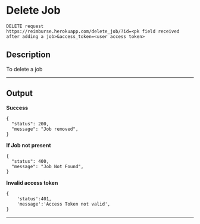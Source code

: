 # Delete Job

    DELETE request
    https://reimburse.herokuapp.com/delete_job/?id=<pk field received after adding a job>&access_token=<user access token>

## Description
To delete a job

***

## Output

**Success**
```
{
  "status": 200,
  "message": "Job removed",
}
```
**If Job not present**
```
{
  "status": 400,
  "message": "Job Not Found",
}
```
**Invalid access token**
```
{
    'status':401,
    'message':'Access Token not valid',
}
```
***
